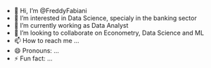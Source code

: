 - 👋 Hi, I’m @FreddyFabiani
- 👀 I’m interested in Data Science, specialy in the banking sector
- 🌱 I’m currently working as Data Analyst
- 💞️ I’m looking to collaborate on Econometry, Data Science and ML
- 📫 How to reach me ...
- 😄 Pronouns: ...
- ⚡ Fun fact: ...

<!---
FreddyFabiani/FreddyFabiani is a ✨ special ✨ repository because its `README.md` (this file) appears on your GitHub profile.
You can click the Preview link to take a look at your changes.
--->
